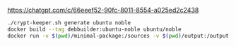 https://chatgpt.com/c/66eeef52-90fc-8011-8554-a025ed2c2438

```bash
./crypt-keeper.sh generate ubuntu noble
docker build --tag debbuilder:ubuntu-noble ubuntu/noble
docker run -v $(pwd)/minimal-package:/sources -v $(pwd)/output:/output my-deb-builder-image ./build-deb.sh

```
